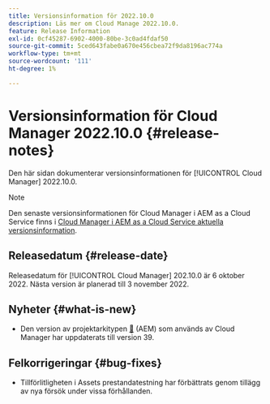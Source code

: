 ```yaml
---
title: Versionsinformation för 2022.10.0
description: Läs mer om Cloud Manage 2022.10.0.
feature: Release Information
exl-id: 0cf45287-6902-4000-80be-3c0ad4fdaf50
source-git-commit: 5ced643fabe0a670e456cbea72f9da8196ac774a
workflow-type: tm+mt
source-wordcount: '111'
ht-degree: 1%

---
```


# Versionsinformation för Cloud Manager 2022.10.0 {#release-notes}

Den här sidan dokumenterar versionsinformationen för [!UICONTROL Cloud Manager] 2022.10.0.

>[!NOTE]
>
>Den senaste versionsinformationen för Cloud Manager i AEM as a Cloud Service finns i [Cloud Manager i AEM as a Cloud Service aktuella versionsinformation](https://experienceleague.adobe.com/en/docs/experience-manager-cloud-service/content/release-notes/cloud-manager/current).

## Releasedatum {#release-date}

Releasedatum för [!UICONTROL Cloud Manager] 202.10.0 är 6 oktober 2022. Nästa version är planerad till 3 november 2022.

## Nyheter {#what-is-new}

* Den version av projektarkitypen [&#128279;](https://experienceleague.adobe.com/en/docs/experience-manager-core-components/using/developing/archetype/overview) (AEM) som används av Cloud Manager har uppdaterats till version 39.

## Felkorrigeringar {#bug-fixes}

* Tillförlitligheten i Assets prestandatestning har förbättrats genom tillägg av nya försök under vissa förhållanden.
